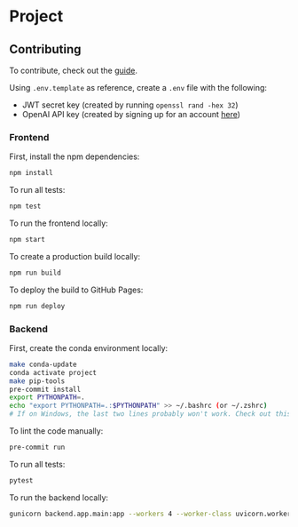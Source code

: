 # Project

## Contributing

To contribute, check out the [guide](./CONTRIBUTING.md).

Using `.env.template` as reference, create a `.env` file with the following:

- JWT secret key (created by running `openssl rand -hex 32`)
- OpenAI API key (created by signing up for an account [here](https://platform.openai.com/signup))

### Frontend

First, install the npm dependencies:

   ```bash
   npm install
   ```

To run all tests:

   ```bash
   npm test
   ```

To run the frontend locally:

   ```bash
   npm start
   ```

To create a production build locally:

   ```bash
   npm run build
   ```

To deploy the build to GitHub Pages:

   ```bash
   npm run deploy
   ```

### Backend

First, create the conda environment locally:

   ```bash
   make conda-update
   conda activate project
   make pip-tools
   pre-commit install
   export PYTHONPATH=.
   echo "export PYTHONPATH=.:$PYTHONPATH" >> ~/.bashrc (or ~/.zshrc)
   # If on Windows, the last two lines probably won't work. Check out this guide for more info: https://datatofish.com/add-python-to-windows-path/
   ```

To lint the code manually:

   ```bash
   pre-commit run
   ```

To run all tests:

   ```bash
   pytest
   ```

To run the backend locally:

   ```bash
   gunicorn backend.app.main:app --workers 4 --worker-class uvicorn.workers.UvicornWorker --bind 0.0.0.0
   ```
